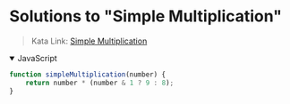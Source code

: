 # Solutions to "Simple Multiplication"

> Kata Link: [Simple Multiplication](https://www.codewars.com/kata/583710ccaa6717322c000105)

<details open>
<summary>JavaScript</summary>
<p>

```js
function simpleMultiplication(number) {
    return number * (number & 1 ? 9 : 8);
}
```

</p>
</details>
